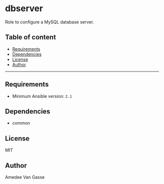 # dbserver

Role to configure a MySQL database server.

## Table of content

- [Requirements](#requirements)
- [Dependencies](#dependencies)
- [License](#license)
- [Author](#author)

---

## Requirements

- Minimum Ansible version: `2.1`

## Dependencies

- common

## License

MIT

## Author

Amedee Van Gasse

